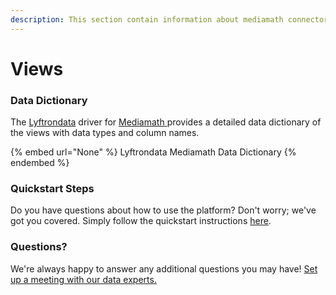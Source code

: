 ```yaml
---
description: This section contain information about mediamath connector views information
---
```


# Views

### Data Dictionary

The [Lyftrondata](https://www.lyftrondata.com/) driver for [Mediamath](None/)[ ](https://www.lyftrondata.com/integration/mediamath/)provides a detailed data dictionary of the views with data types and column names.

{% embed url="None" %}
Lyftrondata Mediamath Data Dictionary
{% endembed %}

### Quickstart Steps

Do you have questions about how to use the platform? Don't worry; we've got you covered. Simply follow the quickstart instructions [here](../README.md).

### Questions? <a href="#questions" id="questions"></a>

We're always happy to answer any additional questions you may have! [Set up a meeting with our data experts.](https://www.lyftrondata.com/book-a-meeting/)


